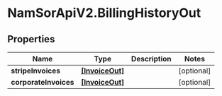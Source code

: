 # NamSorApiV2.BillingHistoryOut

## Properties
Name | Type | Description | Notes
------------ | ------------- | ------------- | -------------
**stripeInvoices** | [**[InvoiceOut]**](InvoiceOut.md) |  | [optional] 
**corporateInvoices** | [**[InvoiceOut]**](InvoiceOut.md) |  | [optional] 


